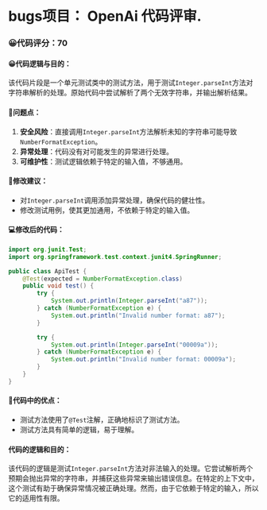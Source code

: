# bugs项目： OpenAi 代码评审.
### 😀代码评分：70
#### 😀代码逻辑与目的：
该代码片段是一个单元测试类中的测试方法，用于测试`Integer.parseInt`方法对字符串解析的处理。原始代码中尝试解析了两个无效字符串，并输出解析结果。

#### 🤔问题点：
1. **安全风险**：直接调用`Integer.parseInt`方法解析未知的字符串可能导致`NumberFormatException`。
2. **异常处理**：代码没有对可能发生的异常进行处理。
3. **可维护性**：测试逻辑依赖于特定的输入值，不够通用。

#### 🎯修改建议：
- 对`Integer.parseInt`调用添加异常处理，确保代码的健壮性。
- 修改测试用例，使其更加通用，不依赖于特定的输入值。

#### 💻修改后的代码：
```java
import org.junit.Test;
import org.springframework.test.context.junit4.SpringRunner;

public class ApiTest {
    @Test(expected = NumberFormatException.class)
    public void test() {
        try {
            System.out.println(Integer.parseInt("a87"));
        } catch (NumberFormatException e) {
            System.out.println("Invalid number format: a87");
        }

        try {
            System.out.println(Integer.parseInt("00009a"));
        } catch (NumberFormatException e) {
            System.out.println("Invalid number format: 00009a");
        }
    }
}
```

#### 🌟代码中的优点：
- 测试方法使用了`@Test`注解，正确地标识了测试方法。
- 测试方法具有简单的逻辑，易于理解。

#### 代码的逻辑和目的：
该代码的逻辑是测试`Integer.parseInt`方法对非法输入的处理。它尝试解析两个预期会抛出异常的字符串，并捕获这些异常来输出错误信息。在特定的上下文中，这个测试有助于确保异常情况被正确处理。然而，由于它依赖于特定的输入，所以它的适用性有限。